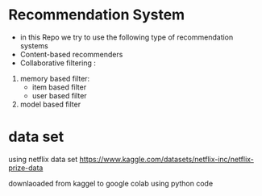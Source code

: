# Recommendation System
- in this Repo we try to use the following type of recommendation systems 
- Content-based recommenders
- Collaborative filtering :

 1. memory based filter:
     - item based filter
     - user based filter
 1. model based filter
# data set
using netflix data set https://www.kaggle.com/datasets/netflix-inc/netflix-prize-data

downlaoaded from kaggel to google colab using python code 



